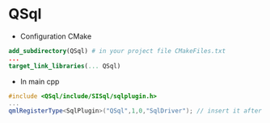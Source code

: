 # QSql

* Configuration CMake
```cmake
add_subdirectory(QSql) # in your project file CMakeFiles.txt
... 
target_link_libraries(... QSql)
```
 - In main cpp

```c++
#include <QSql/include/SISql/sqlplugin.h>
...
qmlRegisterType<SqlPlugin>("QSql",1,0,"SqlDriver"); // insert it after engine declaration
```
